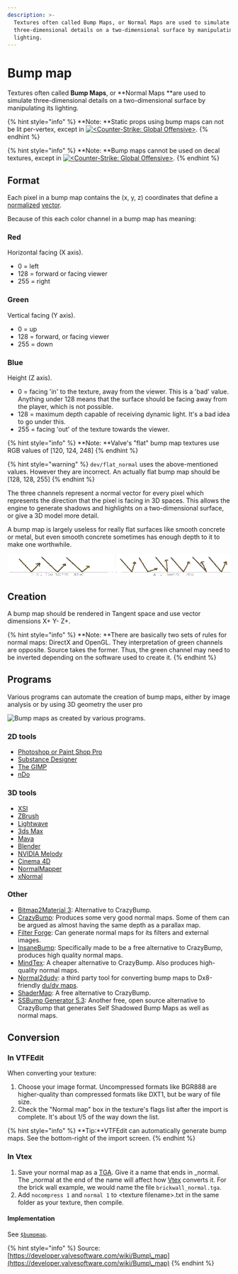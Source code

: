 ```yaml
---
description: >-
  Textures often called Bump Maps, or Normal Maps are used to simulate
  three-dimensional details on a two-dimensional surface by manipulating its
  lighting.
---
```


# Bump map

Textures often called **Bump Maps**, or **Normal Maps **are used to simulate three-dimensional details on a two-dimensional surface by manipulating its lighting.

{% hint style="info" %}
&#x20;**Note: **Static props using bump maps can not be lit per-vertex, except in [![\<Counter-Strike: Global Offensive>](https://developer.valvesoftware.com/w/images/3/35/Csgo.png)](https://developer.valvesoftware.com/wiki/Counter-Strike:\_Global\_Offensive).
{% endhint %}

{% hint style="info" %}
&#x20;**Note: **Bump maps cannot be used on decal textures, except in [![\<Counter-Strike: Global Offensive>](https://developer.valvesoftware.com/w/images/3/35/Csgo.png)](https://developer.valvesoftware.com/wiki/Counter-Strike:\_Global\_Offensive).
{% endhint %}

## Format

Each pixel in a bump map contains the (x, y, z) coordinates that define a  [normalized](https://developer.valvesoftware.com/wiki/Normal) [vector](https://developer.valvesoftware.com/wiki/Vector).

Because of this each color channel in a bump map has meaning:

### Red

Horizontal facing (X axis).

* 0 = left
* 128 = forward or facing viewer
* 255 = right

### Green

&#x20;Vertical facing (Y axis).

* 0 = up
* 128 = forward, or facing viewer
* 255 = down

### Blue

Height (Z axis).

* 0 = facing 'in' to the texture, away from the viewer. This is a 'bad' value. Anything under 128 means that the surface should be facing away from the player, which is not possible.
* 128 = maximum depth capable of receiving dynamic light. It's a bad idea to go under this.
* 255 = facing 'out' of the texture towards the viewer.

{% hint style="info" %}
&#x20;**Note: **Valve's "flat" bump map textures use RGB values of \[120, 124, 248]
{% endhint %}

{% hint style="warning" %}
&#x20;`dev/flat_normal` uses the above-mentioned values. However they are incorrect. An actually flat bump map should be \[128, 128, 255]
{% endhint %}

The three channels represent a normal vector for every pixel which represents the direction that the pixel is facing in 3D spaces. This allows the engine to generate shadows and highlights on a two-dimensional surface, or give a 3D model more detail.

A bump map is largely useless for really flat surfaces like smooth concrete or metal, but even smooth concrete sometimes has enough depth to it to make one worthwhile.

![](../../../.gitbook/assets/normalmap.gif)

## Creation

A bump map should be rendered in Tangent space and use vector dimensions X+ Y- Z+.

{% hint style="info" %}
**Note: **There are basically two sets of rules for normal maps: DirectX and OpenGL. They interpretation of green channels are opposite. Source takes the former. Thus, the green channel may need to be inverted depending on the software used to create it.
{% endhint %}

## Programs

Various programs can automate the creation of bump maps, either by image analysis or by using 3D geometry the user pro

![Bump maps as created by various programs.](../../../.gitbook/assets/test\_bump.jpg)

### 2D tools

* [Photoshop or Paint Shop Pro](https://developer.valvesoftware.com/wiki/Normal\_Map\_Creation\_in\_Photoshop\_or\_Paint\_Shop\_Pro)
* [Substance Designer](http://www.youtube.com/watch?v=WsFe-E-33IQ)
* [The GIMP](https://developer.valvesoftware.com/wiki/Normal\_Map\_Creation\_in\_The\_GIMP)
* [nDo](http://www.youtube.com/watch?v=xDZDWvTUz-c)

### 3D tools

* [XSI](https://developer.valvesoftware.com/wiki/Normal\_Map\_Creation\_in\_XSI)
* [ZBrush](https://developer.valvesoftware.com/w/index.php?title=Normal\_Map\_Creation\_in\_ZBrush\&action=edit\&redlink=1)
* [Lightwave](https://developer.valvesoftware.com/w/index.php?title=Normal\_Map\_Creation\_in\_Lightwave\&action=edit\&redlink=1)
* [3ds Max](https://developer.valvesoftware.com/w/index.php?title=Normal\_Map\_Creation\_in\_3ds\_Max\&action=edit\&redlink=1)
* [Maya](https://developer.valvesoftware.com/wiki/Normal\_Map\_Creation\_in\_Maya)
* [Blender](https://developer.valvesoftware.com/wiki/Normal\_Map\_Creation\_in\_Blender)
* [NVIDIA Melody](http://www.nvidia.com/object/melody\_home.html)
* [Cinema 4D](http://planetpixelemporium.com/tutorialpages/normal2.html)
* [NormalMapper](https://developer.valvesoftware.com/wiki/NormalMapper)
* [xNormal](http://xnormal.net)

### Other

* [Bitmap2Material 3](http://store.steampowered.com/app/325910/): Alternative to CrazyBump.
* [CrazyBump](http://www.crazybump.com): Produces some very good normal maps. Some of them can be argued as almost having the same depth as a parallax map.
* [Filter Forge](http://filterforge.com/filters/8774.html): Can generate normal maps for its filters and external images.
* [InsaneBump](https://sites.google.com/site/ccdsurgeon/download/): Specifically made to be a free alternative to CrazyBump, produces high quality normal maps.
* [MindTex](http://mindtex.com): A cheaper alternative to CrazyBump. Also produces high-quality normal maps.
* [Normal2dudv](https://developer.valvesoftware.com/wiki/Normal2dudv): a third party tool for converting bump maps to Dx8-friendly [du/dv maps](https://developer.valvesoftware.com/wiki/Du/dv\_maps).
* [ShaderMap](http://shadermap.renderingsystems.com): A free alternative to CrazyBump.
* [SSBump Generator 5.3](https://sourceforge.net/projects/ssbumpgenerator/): Another free, open source alternative to CrazyBump that generates Self Shadowed Bump Maps as well as normal maps.

## Conversion

### **In VTFEdit**

When converting your texture:

1. Choose your image format. Uncompressed formats like BGR888 are higher-quality than compressed formats like DXT1, but be wary of file size.
2. Check the "Normal map" box in the texture's flags list after the import is complete. It's about 1/5 of the way down the list.

{% hint style="info" %}
**Tip:**VTFEdit can automatically generate bump maps. See the bottom-right of the import screen.
{% endhint %}

### **In Vtex**

1. Save your normal map as a [TGA](../../file-format/truevision-graphics-adapter-tga.md). Give it a name that ends in \_normal. The \_normal at the end of the name will affect how [Vtex](https://developer.valvesoftware.com/wiki/Vtex) converts it. For the brick wall example, we would name the file `brickwall_normal.tga`.
2. Add `nocompress 1` and `normal 1` to \<texture filename>.txt in the same folder as your texture, then compile.

#### Implementation

See [`$bumpmap`](usdbumpmap.md).

{% hint style="info" %}
Source: [https://developer.valvesoftware.com/wiki/Bump\_map](https://developer.valvesoftware.com/wiki/Bump\_map)
{% endhint %}

